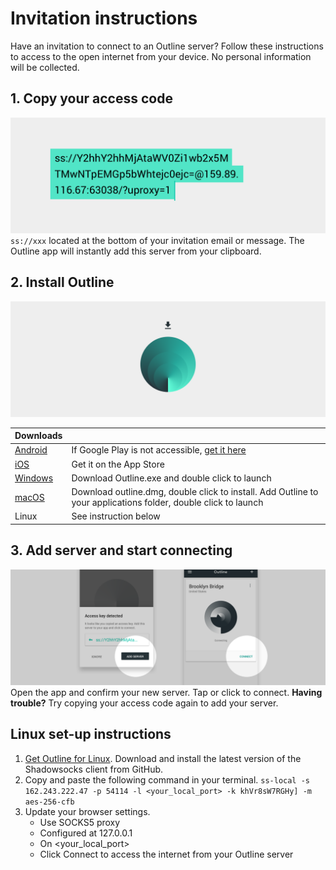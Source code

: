 # Invitation instructions 

Have an invitation to connect to an Outline server? Follow these instructions to access to the open internet from your device. No personal information will be collected.

## 1. Copy your access code
![alt text](github-instructions-001.png "Description goes here")
`ss://xxx` located at the bottom of your invitation email or message. The Outline app will instantly add this server from your clipboard.


## 2. Install Outline
![alt text](github-instructions-002.png "Description goes here")

|Downloads|  |
| ------------- | ------------- |
| [Android](https://www.google.com) | If Google Play is not accessible, [get it here](https://www.google.com)  |
| [iOS](https://www.google.com) | Get it on the App Store |
| [Windows](https://www.google.com) | Download Outline.exe and double click to launch |
| [macOS](https://www.google.com) | Download outline.dmg, double click to install. Add Outline to your applications folder, double click to launch |
| Linux | See instruction below |


## 3. Add server and start connecting
![alt text](github-instructions-003.png "Description goes here")
Open the app and confirm your new server. Tap or click to connect. 
**Having trouble?** Try copying your access code again to add your server. 


## Linux set-up instructions
1.  [Get Outline for Linux](https://www.google.com). Download and install the latest version of the Shadowsocks client from GitHub.
2. Copy and paste the following command in your terminal.
`ss-local -s 162.243.222.47 -p 54114 -l <your_local_port> -k khVr8sW7RGHy] -m aes-256-cfb`
3. Update your browser settings. 
	* Use SOCKS5 proxy 
	* Configured at 127.0.0.1
	* On <your_local_port>
	* Click Connect to access the internet from your Outline server
